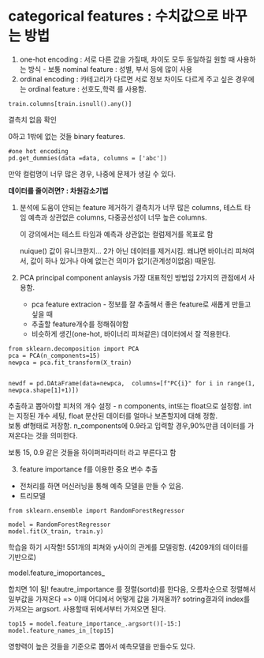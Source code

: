 # categorical features : 수치값으로 바꾸는 방법

1. one-hot encoding  : 서로 다른 값을 가질때, 차이도 모두 동일하길 원할 때 사용하는 방식 - 보통 nominal feature : 성별, 부서 등에 많이 사용  
2. ordinal encoding : 카테고리가 다르면 서로 정보 차이도 다르게 주고 싶은 경우에는 ordinal feature : 선호도,학력 를 사용함.

```
train.columns[train.isnull().any()]
```
결측치 없음 확인 

0하고 1밖에 없는 것들 binary features.

```
#one hot encoding
pd.get_dummies(data =data, columns = ['abc'])
```
만약 컬럼명이 너무 많은 경우, 나중에 문제가 생길 수 있다.  


**데이터를 줄이려면? : 차원감소기법**

1. 분석에 도움이 안되는 feature 제거하기
   결측치가 너무 많은 columns, 테스트 타임 예측과 상관없은 columns, 다중공선성이 너무 높은 columns.

   이 강의에서는 테스트 타임과 예측과 상관없는 컬럼제거를 목표로 함

   nuique() 값이 유니크한지... 2가 아닌 데이터를 제거시킴. 왜냐면 바이너리 피쳐여서, 값이 하나 있거나 아예 없는건 의미가 없기(관계성이없음) 때문임.

2. PCA principal component anlaysis 가장 대표적인 방법임
   2가지의 관점에서 사용함.
   - pca feature extracion - 정보를 잘 추출해서 좋은 feature로 새롭게 만들고 싶을 때
   -   추출할 feature개수를 정해줘야함
   -   비슷하게 생긴(one-hot, 바이너리 피쳐같은) 데이터에서 잘 적용한다.
    
   
```
from sklearn.decomposition import PCA 
pca = PCA(n_components=15)
newpca = pca.fit_transform(X_train)


newdf = pd.DAtaFrame(data=newpca,  columns=[f"PC{i}" for i in range(1, newpca.shape[1]+1)])

```
추출하고 뽑아야할 피처의 개수 설정 - n components, int또는 float으로 설정함. int는 지정된 개수 세팅, float 분산된 데이터를 얼마나 보존할지에 대해 정함.  
보통 df형태로 저장함. 
n_components에 0.9라고 입력할 경우,90%만큼 데이터를 가져온다는 것을 의미한다.  

보통 15, 0.9 같은 것들을 하이퍼파라미터 라고 부른다고 함  

3. feature importance f를 이용한 중요 변수 추출
- 전처리를 하면 머신러닝을 통해 예측 모델을 만들 수 있음.
- 트리모델

```
from sklearn.ensemble import RandomForestRegressor

model = RandomForestRegressor
model.fit(X_train, train.y) 
```

학습을 하기 시작함! 551개의 피쳐와 y사이의 관계를 모델링함. (4209개의 데이터를 기반으로)

model.feature_imoportances_

합치면 1이 됨! feautre_importance 를 정렬(sortd)를 한다음, 오름차순으로 정렬해서 일부값을 가져온다
=> 이때 어디에서 어떻게 값을 가져올까? 
sotring결과의 index를 가져오는 argsort. 사용할때 뒤에서부터 가져오면 된다.
```
top15 = model.feature_importance_.argsort()[-15:]
model.feature_names_in_[top15]
```

영향력이 높은 것들을 기준으로 뽑아서 예측모델을 만들수도 있다.

